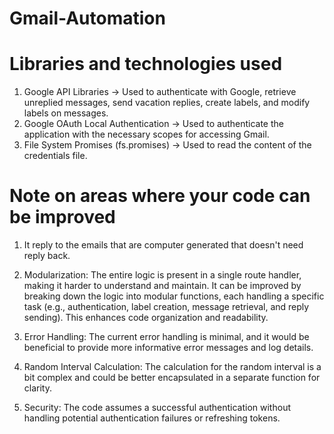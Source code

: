 # Gmail-Automation




# Libraries and technologies used

1. Google API Libraries ->  Used to authenticate with Google, retrieve unreplied messages, send vacation replies, create labels, and modify labels on messages.
2. Google OAuth Local Authentication -> Used to authenticate the application with the necessary scopes for accessing Gmail.
3. File System Promises (fs.promises) -> Used to read the content of the credentials file.



# Note on areas where your code can be improved
1. It reply to the emails that are computer generated that doesn't need reply back.

2. Modularization: The entire logic is present in a single route handler, making it harder to understand and maintain. It can be improved by breaking down the logic into modular functions, each handling a specific task (e.g., authentication, label creation, message retrieval, and reply sending). This enhances code organization and readability.

3. Error Handling: The current error handling is minimal, and it would be beneficial to provide more informative error messages and log details.

4. Random Interval Calculation: The calculation for the random interval is a bit complex and could be better encapsulated in a separate function for clarity.

5. Security: The code assumes a successful authentication without handling potential authentication failures or refreshing tokens.
